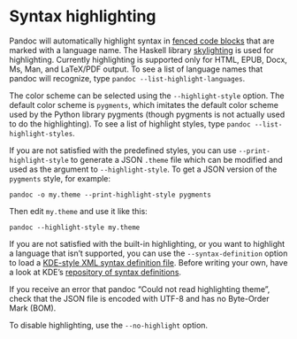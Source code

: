 # Syntax highlighting

Pandoc will automatically highlight syntax in [fenced code
blocks](#fenced-code-blocks) that are marked with a language name. The
Haskell library [skylighting](https://github.com/jgm/skylighting) is
used for highlighting. Currently highlighting is supported only for
HTML, EPUB, Docx, Ms, Man, and LaTeX/PDF output. To see a list of
language names that pandoc will recognize, type
`pandoc --list-highlight-languages`.

The color scheme can be selected using the `--highlight-style` option.
The default color scheme is `pygments`, which imitates the default color
scheme used by the Python library pygments (though pygments is not
actually used to do the highlighting). To see a list of highlight
styles, type `pandoc --list-highlight-styles`.

If you are not satisfied with the predefined styles, you can use
`--print-highlight-style` to generate a JSON `.theme` file which can be
modified and used as the argument to `--highlight-style`. To get a JSON
version of the `pygments` style, for example:

    pandoc -o my.theme --print-highlight-style pygments

Then edit `my.theme` and use it like this:

    pandoc --highlight-style my.theme

If you are not satisfied with the built-in highlighting, or you want to
highlight a language that isn’t supported, you can use the
`--syntax-definition` option to load a [KDE-style XML syntax definition
file](https://docs.kde.org/stable5/en/kate/katepart/highlight.html).
Before writing your own, have a look at KDE’s [repository of syntax
definitions](https://github.com/KDE/syntax-highlighting/tree/master/data/syntax).

If you receive an error that pandoc “Could not read highlighting theme”,
check that the JSON file is encoded with UTF-8 and has no Byte-Order
Mark (BOM).

To disable highlighting, use the `--no-highlight` option.

